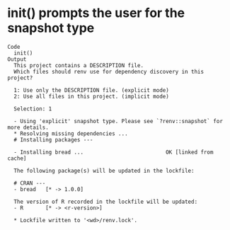 # init() prompts the user for the snapshot type

    Code
      init()
    Output
      This project contains a DESCRIPTION file.
      Which files should renv use for dependency discovery in this project?
      
      1: Use only the DESCRIPTION file. (explicit mode)
      2: Use all files in this project. (implicit mode)
      
      Selection: 1
      
      - Using 'explicit' snapshot type. Please see `?renv::snapshot` for more details.
      * Resolving missing dependencies ... 
      # Installing packages ---
      
      - Installing bread ...                          OK [linked from cache]
      
      The following package(s) will be updated in the lockfile:
      
      # CRAN ---
      - bread   [* -> 1.0.0]
      
      The version of R recorded in the lockfile will be updated:
      - R       [* -> <r-version>]
      
      * Lockfile written to '<wd>/renv.lock'.

